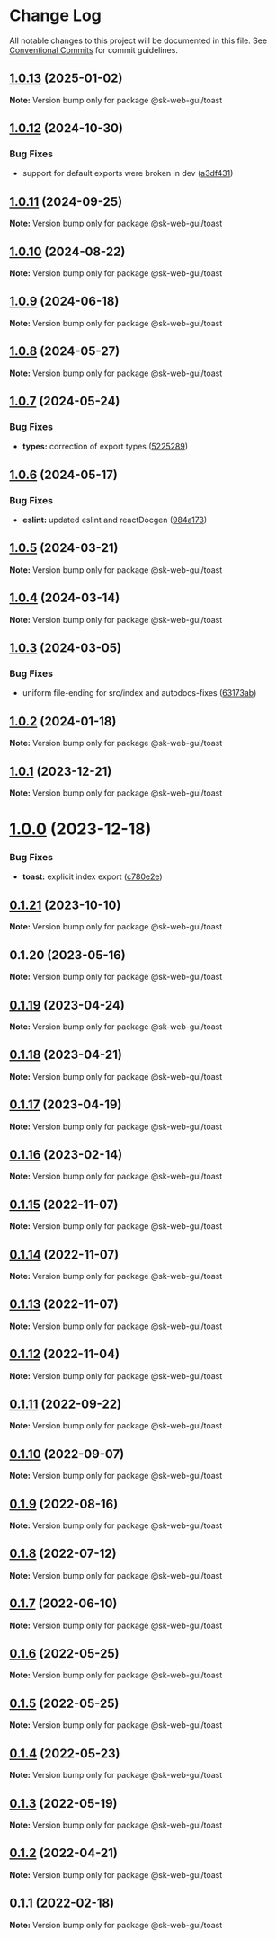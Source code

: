 # Change Log

All notable changes to this project will be documented in this file.
See [Conventional Commits](https://conventionalcommits.org) for commit guidelines.

## [1.0.13](https://github.com/Sundsvallskommun/web-shared-components/compare/@sk-web-gui/toast@1.0.12...@sk-web-gui/toast@1.0.13) (2025-01-02)

**Note:** Version bump only for package @sk-web-gui/toast

## [1.0.12](https://github.com/Sundsvallskommun/web-shared-components/compare/@sk-web-gui/toast@1.0.11...@sk-web-gui/toast@1.0.12) (2024-10-30)

### Bug Fixes

- support for default exports were broken in dev ([a3df431](https://github.com/Sundsvallskommun/web-shared-components/commit/a3df431658d2e7650bd14b94ca18af797065bea3))

## [1.0.11](https://github.com/Sundsvallskommun/web-shared-components/compare/@sk-web-gui/toast@1.0.10...@sk-web-gui/toast@1.0.11) (2024-09-25)

**Note:** Version bump only for package @sk-web-gui/toast

## [1.0.10](https://github.com/Sundsvallskommun/web-shared-components/compare/@sk-web-gui/toast@1.0.9...@sk-web-gui/toast@1.0.10) (2024-08-22)

**Note:** Version bump only for package @sk-web-gui/toast

## [1.0.9](https://github.com/Sundsvallskommun/web-shared-components/compare/@sk-web-gui/toast@1.0.8...@sk-web-gui/toast@1.0.9) (2024-06-18)

**Note:** Version bump only for package @sk-web-gui/toast

## [1.0.8](https://github.com/Sundsvallskommun/web-shared-components/compare/@sk-web-gui/toast@1.0.7...@sk-web-gui/toast@1.0.8) (2024-05-27)

**Note:** Version bump only for package @sk-web-gui/toast

## [1.0.7](https://github.com/Sundsvallskommun/web-shared-components/compare/@sk-web-gui/toast@1.0.6...@sk-web-gui/toast@1.0.7) (2024-05-24)

### Bug Fixes

- **types:** correction of export types ([5225289](https://github.com/Sundsvallskommun/web-shared-components/commit/52252890b4206faa9bc70111e75f1ef818e0d8fe))

## [1.0.6](https://github.com/Sundsvallskommun/web-shared-components/compare/@sk-web-gui/toast@1.0.5...@sk-web-gui/toast@1.0.6) (2024-05-17)

### Bug Fixes

- **eslint:** updated eslint and reactDocgen ([984a173](https://github.com/Sundsvallskommun/web-shared-components/commit/984a17371f052a0cbe23d01fd31722f0fa2a56eb))

## [1.0.5](https://github.com/Sundsvallskommun/web-shared-components/compare/@sk-web-gui/toast@1.0.4...@sk-web-gui/toast@1.0.5) (2024-03-21)

**Note:** Version bump only for package @sk-web-gui/toast

## [1.0.4](https://github.com/Sundsvallskommun/web-shared-components/compare/@sk-web-gui/toast@1.0.3...@sk-web-gui/toast@1.0.4) (2024-03-14)

**Note:** Version bump only for package @sk-web-gui/toast

## [1.0.3](https://github.com/Sundsvallskommun/web-shared-components/compare/@sk-web-gui/toast@1.0.2...@sk-web-gui/toast@1.0.3) (2024-03-05)

### Bug Fixes

- uniform file-ending for src/index and autodocs-fixes ([63173ab](https://github.com/Sundsvallskommun/web-shared-components/commit/63173ab9474b4cb3bc97da6b780bdfb4ae65990c))

## [1.0.2](https://github.com/Sundsvallskommun/web-shared-components/compare/@sk-web-gui/toast@1.0.1...@sk-web-gui/toast@1.0.2) (2024-01-18)

**Note:** Version bump only for package @sk-web-gui/toast

## [1.0.1](https://github.com/Sundsvallskommun/web-shared-components/compare/@sk-web-gui/toast@1.0.0...@sk-web-gui/toast@1.0.1) (2023-12-21)

**Note:** Version bump only for package @sk-web-gui/toast

# [1.0.0](https://github.com/Sundsvallskommun/web-shared-components/compare/@sk-web-gui/toast@0.1.21...@sk-web-gui/toast@1.0.0) (2023-12-18)

### Bug Fixes

- **toast:** explicit index export ([c780e2e](https://github.com/Sundsvallskommun/web-shared-components/commit/c780e2e67b8efa87fd4378549092c6757c100dc5))

## [0.1.21](https://github.com/Sundsvallskommun/web-shared-components/compare/@sk-web-gui/toast@0.1.20...@sk-web-gui/toast@0.1.21) (2023-10-10)

**Note:** Version bump only for package @sk-web-gui/toast

## 0.1.20 (2023-05-16)

**Note:** Version bump only for package @sk-web-gui/toast

## [0.1.19](https://github.com/Sundsvallskommun/web-shared-components/compare/@sk-web-gui/toast@0.1.18...@sk-web-gui/toast@0.1.19) (2023-04-24)

**Note:** Version bump only for package @sk-web-gui/toast

## [0.1.18](https://github.com/Sundsvallskommun/web-shared-components/compare/@sk-web-gui/toast@0.1.17...@sk-web-gui/toast@0.1.18) (2023-04-21)

**Note:** Version bump only for package @sk-web-gui/toast

## [0.1.17](https://github.com/Sundsvallskommun/web-shared-components/compare/@sk-web-gui/toast@0.1.16...@sk-web-gui/toast@0.1.17) (2023-04-19)

**Note:** Version bump only for package @sk-web-gui/toast

## [0.1.16](https://github.com/Sundsvallskommun/web-shared-components/compare/@sk-web-gui/toast@0.1.15...@sk-web-gui/toast@0.1.16) (2023-02-14)

**Note:** Version bump only for package @sk-web-gui/toast

## [0.1.15](https://github.com/Sundsvallskommun/web-shared-components/compare/@sk-web-gui/toast@0.1.14...@sk-web-gui/toast@0.1.15) (2022-11-07)

**Note:** Version bump only for package @sk-web-gui/toast

## [0.1.14](https://github.com/Sundsvallskommun/web-shared-components/compare/@sk-web-gui/toast@0.1.13...@sk-web-gui/toast@0.1.14) (2022-11-07)

**Note:** Version bump only for package @sk-web-gui/toast

## [0.1.13](https://github.com/Sundsvallskommun/web-shared-components/compare/@sk-web-gui/toast@0.1.12...@sk-web-gui/toast@0.1.13) (2022-11-07)

**Note:** Version bump only for package @sk-web-gui/toast

## [0.1.12](https://github.com/Sundsvallskommun/web-shared-components/compare/@sk-web-gui/toast@0.1.11...@sk-web-gui/toast@0.1.12) (2022-11-04)

**Note:** Version bump only for package @sk-web-gui/toast

## [0.1.11](https://github.com/Sundsvallskommun/web-shared-components/compare/@sk-web-gui/toast@0.1.10...@sk-web-gui/toast@0.1.11) (2022-09-22)

**Note:** Version bump only for package @sk-web-gui/toast

## [0.1.10](https://github.com/Sundsvallskommun/web-shared-components/compare/@sk-web-gui/toast@0.1.9...@sk-web-gui/toast@0.1.10) (2022-09-07)

**Note:** Version bump only for package @sk-web-gui/toast

## [0.1.9](https://github.com/Sundsvallskommun/web-shared-components/compare/@sk-web-gui/toast@0.1.8...@sk-web-gui/toast@0.1.9) (2022-08-16)

**Note:** Version bump only for package @sk-web-gui/toast

## [0.1.8](https://github.com/Sundsvallskommun/web-shared-components/compare/@sk-web-gui/toast@0.1.7...@sk-web-gui/toast@0.1.8) (2022-07-12)

**Note:** Version bump only for package @sk-web-gui/toast

## [0.1.7](https://github.com/Sundsvallskommun/web-shared-components/compare/@sk-web-gui/toast@0.1.6...@sk-web-gui/toast@0.1.7) (2022-06-10)

**Note:** Version bump only for package @sk-web-gui/toast

## [0.1.6](https://github.com/Sundsvallskommun/web-shared-components/compare/@sk-web-gui/toast@0.1.5...@sk-web-gui/toast@0.1.6) (2022-05-25)

**Note:** Version bump only for package @sk-web-gui/toast

## [0.1.5](https://github.com/Sundsvallskommun/web-shared-components/compare/@sk-web-gui/toast@0.1.4...@sk-web-gui/toast@0.1.5) (2022-05-25)

**Note:** Version bump only for package @sk-web-gui/toast

## [0.1.4](https://github.com/Sundsvallskommun/web-shared-components/compare/@sk-web-gui/toast@0.1.3...@sk-web-gui/toast@0.1.4) (2022-05-23)

**Note:** Version bump only for package @sk-web-gui/toast

## [0.1.3](https://github.com/Sundsvallskommun/web-shared-components/compare/@sk-web-gui/toast@0.1.2...@sk-web-gui/toast@0.1.3) (2022-05-19)

**Note:** Version bump only for package @sk-web-gui/toast

## [0.1.2](https://github.com/Sundsvallskommun/web-shared-components/compare/@sk-web-gui/toast@0.1.1...@sk-web-gui/toast@0.1.2) (2022-04-21)

**Note:** Version bump only for package @sk-web-gui/toast

## 0.1.1 (2022-02-18)

**Note:** Version bump only for package @sk-web-gui/toast
